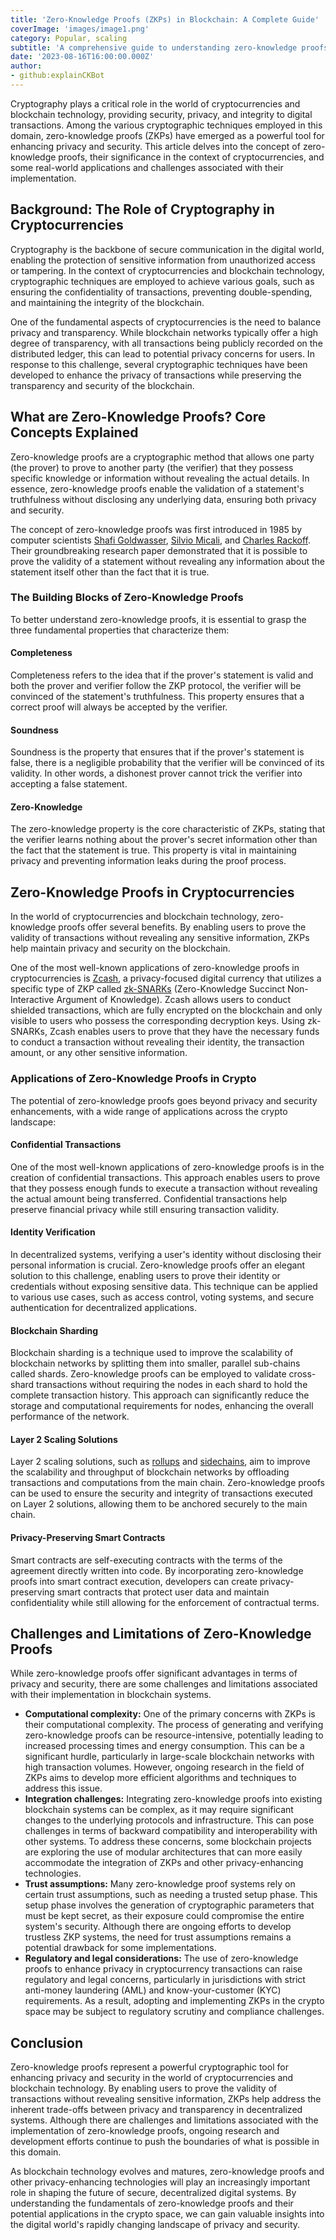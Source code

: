 ```yaml
---
title: 'Zero-Knowledge Proofs (ZKPs) in Blockchain: A Complete Guide'
coverImage: 'images/image1.png'
category: Popular, scaling
subtitle: 'A comprehensive guide to understanding zero-knowledge proofs, their significance in enhancing privacy and security in the crypto landscape, and their diverse applications.'
date: '2023-08-16T16:00:00.000Z'
author: 
- github:explainCKBot
---
```



Cryptography plays a critical role in the world of cryptocurrencies and blockchain technology, providing security, privacy, and integrity to digital transactions. Among the various cryptographic techniques employed in this domain, zero-knowledge proofs (ZKPs) have emerged as a powerful tool for enhancing privacy and security. This article delves into the concept of zero-knowledge proofs, their significance in the context of cryptocurrencies, and some real-world applications and challenges associated with their implementation.


## Background: The Role of Cryptography in Cryptocurrencies

Cryptography is the backbone of secure communication in the digital world, enabling the protection of sensitive information from unauthorized access or tampering. In the context of cryptocurrencies and blockchain technology, cryptographic techniques are employed to achieve various goals, such as ensuring the confidentiality of transactions, preventing double-spending, and maintaining the integrity of the blockchain.

One of the fundamental aspects of cryptocurrencies is the need to balance privacy and transparency. While blockchain networks typically offer a high degree of transparency, with all transactions being publicly recorded on the distributed ledger, this can lead to potential privacy concerns for users. In response to this challenge, several cryptographic techniques have been developed to enhance the privacy of transactions while preserving the transparency and security of the blockchain.


## What are Zero-Knowledge Proofs? Core Concepts Explained

Zero-knowledge proofs are a cryptographic method that allows one party (the prover) to prove to another party (the verifier) that they possess specific knowledge or information without revealing the actual details. In essence, zero-knowledge proofs enable the validation of a statement's truthfulness without disclosing any underlying data, ensuring both privacy and security.

The concept of zero-knowledge proofs was first introduced in 1985 by computer scientists [Shafi Goldwasser](https://en.wikipedia.org/wiki/Shafi_Goldwasser), [Silvio Micali](https://en.wikipedia.org/wiki/Silvio_Micali), and [Charles Rackoff](https://en.wikipedia.org/wiki/Charles_Rackoff). Their groundbreaking research paper demonstrated that it is possible to prove the validity of a statement without revealing any information about the statement itself other than the fact that it is true.


### The Building Blocks of Zero-Knowledge Proofs

To better understand zero-knowledge proofs, it is essential to grasp the three fundamental properties that characterize them:


#### Completeness

Completeness refers to the idea that if the prover's statement is valid and both the prover and verifier follow the ZKP protocol, the verifier will be convinced of the statement's truthfulness. This property ensures that a correct proof will always be accepted by the verifier.


#### Soundness

Soundness is the property that ensures that if the prover's statement is false, there is a negligible probability that the verifier will be convinced of its validity. In other words, a dishonest prover cannot trick the verifier into accepting a false statement.


#### Zero-Knowledge

The zero-knowledge property is the core characteristic of ZKPs, stating that the verifier learns nothing about the prover's secret information other than the fact that the statement is true. This property is vital in maintaining privacy and preventing information leaks during the proof process.


## Zero-Knowledge Proofs in Cryptocurrencies

In the world of cryptocurrencies and blockchain technology, zero-knowledge proofs offer several benefits. By enabling users to prove the validity of transactions without revealing any sensitive information, ZKPs help maintain privacy and security on the blockchain.

One of the most well-known applications of zero-knowledge proofs in cryptocurrencies is [Zcash](https://en.wikipedia.org/wiki/Zcash), a privacy-focused digital currency that utilizes a specific type of ZKP called [zk-SNARKs](https://z.cash/learn/what-are-zk-snarks/) (Zero-Knowledge Succinct Non-Interactive Argument of Knowledge). Zcash allows users to conduct shielded transactions, which are fully encrypted on the blockchain and only visible to users who possess the corresponding decryption keys. Using zk-SNARKs, Zcash enables users to prove that they have the necessary funds to conduct a transaction without revealing their identity, the transaction amount, or any other sensitive information.


### Applications of Zero-Knowledge Proofs in Crypto

The potential of zero-knowledge proofs goes beyond privacy and security enhancements, with a wide range of applications across the crypto landscape:


#### Confidential Transactions

One of the most well-known applications of zero-knowledge proofs is in the creation of confidential transactions. This approach enables users to prove that they possess enough funds to execute a transaction without revealing the actual amount being transferred. Confidential transactions help preserve financial privacy while still ensuring transaction validity.


#### Identity Verification

In decentralized systems, verifying a user's identity without disclosing their personal information is crucial. Zero-knowledge proofs offer an elegant solution to this challenge, enabling users to prove their identity or credentials without exposing sensitive data. This technique can be applied to various use cases, such as access control, voting systems, and secure authentication for decentralized applications.


#### Blockchain Sharding

Blockchain sharding is a technique used to improve the scalability of blockchain networks by splitting them into smaller, parallel sub-chains called shards. Zero-knowledge proofs can be employed to validate cross-shard transactions without requiring the nodes in each shard to hold the complete transaction history. This approach can significantly reduce the storage and computational requirements for nodes, enhancing the overall performance of the network.


#### Layer 2 Scaling Solutions

Layer 2 scaling solutions, such as [rollups](https://www.nervos.org/knowledge-base/zk_rollup_vs_optimistic_rollup) and [sidechains](https://www.nervos.org/knowledge-base/sidechains_unlocking_the_potential), aim to improve the scalability and throughput of blockchain networks by offloading transactions and computations from the main chain. Zero-knowledge proofs can be used to ensure the security and integrity of transactions executed on Layer 2 solutions, allowing them to be anchored securely to the main chain.


#### Privacy-Preserving Smart Contracts

Smart contracts are self-executing contracts with the terms of the agreement directly written into code. By incorporating zero-knowledge proofs into smart contract execution, developers can create privacy-preserving smart contracts that protect user data and maintain confidentiality while still allowing for the enforcement of contractual terms.


## Challenges and Limitations of Zero-Knowledge Proofs

While zero-knowledge proofs offer significant advantages in terms of privacy and security, there are some challenges and limitations associated with their implementation in blockchain systems.

* **Computational complexity:** One of the primary concerns with ZKPs is their computational complexity. The process of generating and verifying zero-knowledge proofs can be resource-intensive, potentially leading to increased processing times and energy consumption. This can be a significant hurdle, particularly in large-scale blockchain networks with high transaction volumes. However, ongoing research in the field of ZKPs aims to develop more efficient algorithms and techniques to address this issue.
* **Integration challenges:** Integrating zero-knowledge proofs into existing blockchain systems can be complex, as it may require significant changes to the underlying protocols and infrastructure. This can pose challenges in terms of backward compatibility and interoperability with other systems. To address these concerns, some blockchain projects are exploring the use of modular architectures that can more easily accommodate the integration of ZKPs and other privacy-enhancing technologies.
* **Trust assumptions:** Many zero-knowledge proof systems rely on certain trust assumptions, such as needing a trusted setup phase. This setup phase involves the generation of cryptographic parameters that must be kept secret, as their exposure could compromise the entire system's security. Although there are ongoing efforts to develop trustless ZKP systems, the need for trust assumptions remains a potential drawback for some implementations.
* **Regulatory and legal considerations:** The use of zero-knowledge proofs to enhance privacy in cryptocurrency transactions can raise regulatory and legal concerns, particularly in jurisdictions with strict anti-money laundering (AML) and know-your-customer (KYC) requirements. As a result, adopting and implementing ZKPs in the crypto space may be subject to regulatory scrutiny and compliance challenges.


## Conclusion

Zero-knowledge proofs represent a powerful cryptographic tool for enhancing privacy and security in the world of cryptocurrencies and blockchain technology. By enabling users to prove the validity of transactions without revealing sensitive information, ZKPs help address the inherent trade-offs between privacy and transparency in decentralized systems. Although there are challenges and limitations associated with the implementation of zero-knowledge proofs, ongoing research and development efforts continue to push the boundaries of what is possible in this domain.

As blockchain technology evolves and matures, zero-knowledge proofs and other privacy-enhancing technologies will play an increasingly important role in shaping the future of secure, decentralized digital systems. By understanding the fundamentals of zero-knowledge proofs and their potential applications in the crypto space, we can gain valuable insights into the digital world's rapidly changing landscape of privacy and security.

